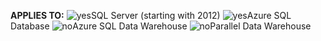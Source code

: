 <Token>**APPLIES TO:** ![yes](media/yes.png)SQL Server (starting with 2012) ![yes](media/yes.png)Azure SQL Database ![no](media/no.png)Azure SQL Data Warehouse ![no](media/no.png)Parallel Data Warehouse </Token>

